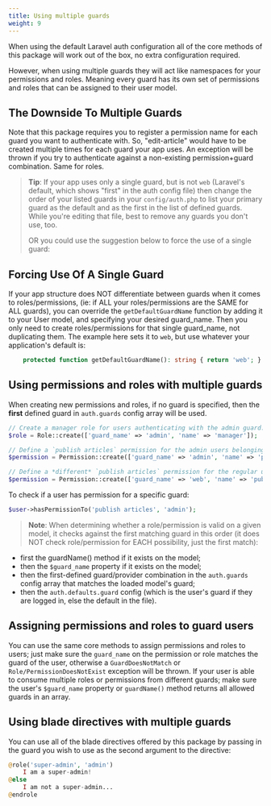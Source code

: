 ```yaml
---
title: Using multiple guards
weight: 9
---
```


When using the default Laravel auth configuration all of the core methods of this package will work out of the box, no extra configuration required.

However, when using multiple guards they will act like namespaces for your permissions and roles. Meaning every guard has its own set of permissions and roles that can be assigned to their user model.

## The Downside To Multiple Guards

Note that this package requires you to register a permission name for each guard you want to authenticate with. So, "edit-article" would have to be created multiple times for each guard your app uses. An exception will be thrown if you try to authenticate against a non-existing permission+guard combination. Same for roles.

> **Tip**: If your app uses only a single guard, but is not `web` (Laravel's default, which shows "first" in the auth config file) then change the order of your listed guards in your `config/auth.php` to list your primary guard as the default and as the first in the list of defined guards. While you're editing that file, best to remove any guards you don't use, too.
> 
> OR you could use the suggestion below to force the use of a single guard:

## Forcing Use Of A Single Guard

If your app structure does NOT differentiate between guards when it comes to roles/permissions, (ie: if ALL your roles/permissions are the SAME for ALL guards), you can override the `getDefaultGuardName` function by adding it to your User model, and specifying your desired guard_name. Then you only need to create roles/permissions for that single guard_name, not duplicating them. The example here sets it to `web`, but use whatever your application's default is:

```php
    protected function getDefaultGuardName(): string { return 'web'; }
````


## Using permissions and roles with multiple guards

When creating new permissions and roles, if no guard is specified, then the **first** defined guard in `auth.guards` config array will be used. 

```php
// Create a manager role for users authenticating with the admin guard:
$role = Role::create(['guard_name' => 'admin', 'name' => 'manager']);

// Define a `publish articles` permission for the admin users belonging to the admin guard
$permission = Permission::create(['guard_name' => 'admin', 'name' => 'publish articles']);

// Define a *different* `publish articles` permission for the regular users belonging to the web guard
$permission = Permission::create(['guard_name' => 'web', 'name' => 'publish articles']);
```

To check if a user has permission for a specific guard:

```php
$user->hasPermissionTo('publish articles', 'admin');
```

> **Note**: When determining whether a role/permission is valid on a given model, it checks against the first matching guard in this order (it does NOT check role/permission for EACH possibility, just the first match):
- first the guardName() method if it exists on the model;
- then the `$guard_name` property if it exists on the model;
- then the first-defined guard/provider combination in the `auth.guards` config array that matches the loaded model's guard;
- then the `auth.defaults.guard` config (which is the user's guard if they are logged in, else the default in the file).


## Assigning permissions and roles to guard users

You can use the same core methods to assign permissions and roles to users; just make sure the `guard_name` on the permission or role matches the guard of the user, otherwise a `GuardDoesNotMatch` or `Role/PermissionDoesNotExist` exception will be thrown. If your user is able to consume multiple roles or permissions from different guards; make sure the user's `$guard_name` property or `guardName()` method returns all allowed guards in an array.


## Using blade directives with multiple guards

You can use all of the blade directives offered by this package by passing in the guard you wish to use as the second argument to the directive:

```php
@role('super-admin', 'admin')
    I am a super-admin!
@else
    I am not a super-admin...
@endrole
```
